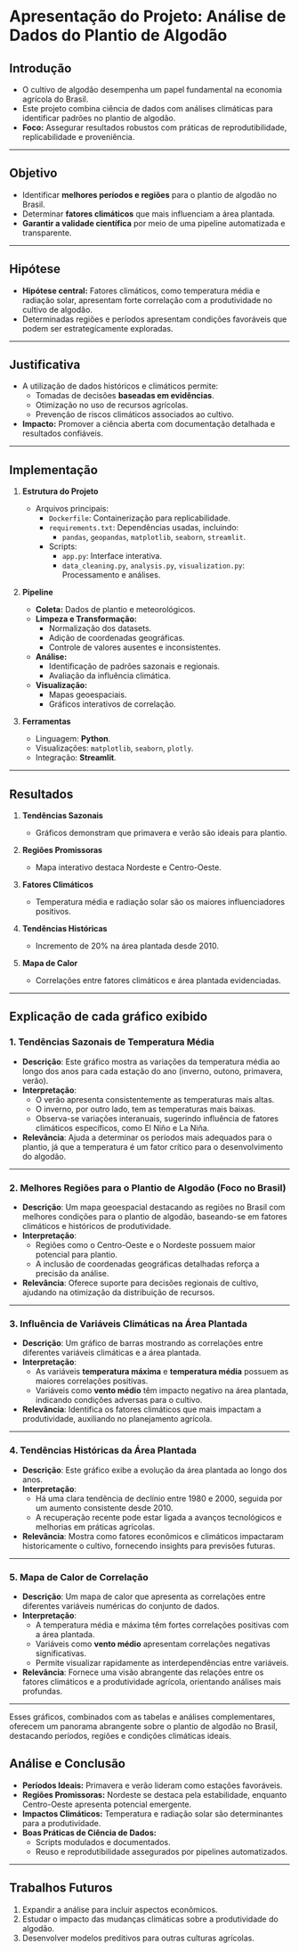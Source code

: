 # **Apresentação do Projeto: Análise de Dados do Plantio de Algodão**

## **Introdução**

- O cultivo de algodão desempenha um papel fundamental na economia agrícola do Brasil.
- Este projeto combina ciência de dados com análises climáticas para identificar padrões no plantio de algodão.
- **Foco:** Assegurar resultados robustos com práticas de reprodutibilidade, replicabilidade e proveniência.

---

## **Objetivo**

- Identificar **melhores períodos e regiões** para o plantio de algodão no Brasil.
- Determinar **fatores climáticos** que mais influenciam a área plantada.
- **Garantir a validade científica** por meio de uma pipeline automatizada e transparente.

---

## **Hipótese**

- **Hipótese central:** Fatores climáticos, como temperatura média e radiação solar, apresentam forte correlação com a produtividade no cultivo de algodão.
- Determinadas regiões e períodos apresentam condições favoráveis que podem ser estrategicamente exploradas.

---

## **Justificativa**

- A utilização de dados históricos e climáticos permite:
  - Tomadas de decisões **baseadas em evidências**.
  - Otimização no uso de recursos agrícolas.
  - Prevenção de riscos climáticos associados ao cultivo.
- **Impacto:** Promover a ciência aberta com documentação detalhada e resultados confiáveis.

---

## **Implementação**

1. **Estrutura do Projeto**
   - Arquivos principais:
     - `Dockerfile`: Containerização para replicabilidade.
     - `requirements.txt`: Dependências usadas, incluindo:
       - `pandas`, `geopandas`, `matplotlib`, `seaborn`, `streamlit`.
     - Scripts:
       - `app.py`: Interface interativa.
       - `data_cleaning.py`, `analysis.py`, `visualization.py`: Processamento e análises.

2. **Pipeline**
   - **Coleta:** Dados de plantio e meteorológicos.
   - **Limpeza e Transformação:**
     - Normalização dos datasets.
     - Adição de coordenadas geográficas.
     - Controle de valores ausentes e inconsistentes.
   - **Análise:**
     - Identificação de padrões sazonais e regionais.
     - Avaliação da influência climática.
   - **Visualização:**
     - Mapas geoespaciais.
     - Gráficos interativos de correlação.

3. **Ferramentas**
   - Linguagem: **Python**.
   - Visualizações: `matplotlib`, `seaborn`, `plotly`.
   - Integração: **Streamlit**.

---

## **Resultados**

1. **Tendências Sazonais**
   - Gráficos demonstram que primavera e verão são ideais para plantio.

2. **Regiões Promissoras**
   - Mapa interativo destaca Nordeste e Centro-Oeste.

3. **Fatores Climáticos**
   - Temperatura média e radiação solar são os maiores influenciadores positivos.

4. **Tendências Históricas**
   - Incremento de 20% na área plantada desde 2010.

5. **Mapa de Calor**
   - Correlações entre fatores climáticos e área plantada evidenciadas.

---

## Explicação de cada gráfico exibido

### 1. **Tendências Sazonais de Temperatura Média**

- **Descrição**: Este gráfico mostra as variações da temperatura média ao longo dos anos para cada estação do ano (inverno, outono, primavera, verão).
- **Interpretação**:
  - O verão apresenta consistentemente as temperaturas mais altas.
  - O inverno, por outro lado, tem as temperaturas mais baixas.
  - Observa-se variações interanuais, sugerindo influência de fatores climáticos específicos, como El Niño e La Niña.
- **Relevância**: Ajuda a determinar os períodos mais adequados para o plantio, já que a temperatura é um fator crítico para o desenvolvimento do algodão.

---

### 2. **Melhores Regiões para o Plantio de Algodão (Foco no Brasil)**

- **Descrição**: Um mapa geoespacial destacando as regiões no Brasil com melhores condições para o plantio de algodão, baseando-se em fatores climáticos e históricos de produtividade.
- **Interpretação**:
  - Regiões como o Centro-Oeste e o Nordeste possuem maior potencial para plantio.
  - A inclusão de coordenadas geográficas detalhadas reforça a precisão da análise.
- **Relevância**: Oferece suporte para decisões regionais de cultivo, ajudando na otimização da distribuição de recursos.

---

### 3. **Influência de Variáveis Climáticas na Área Plantada**

- **Descrição**: Um gráfico de barras mostrando as correlações entre diferentes variáveis climáticas e a área plantada.
- **Interpretação**:
  - As variáveis **temperatura máxima** e **temperatura média** possuem as maiores correlações positivas.
  - Variáveis como **vento médio** têm impacto negativo na área plantada, indicando condições adversas para o cultivo.
- **Relevância**: Identifica os fatores climáticos que mais impactam a produtividade, auxiliando no planejamento agrícola.

---

### 4. **Tendências Históricas da Área Plantada**

- **Descrição**: Este gráfico exibe a evolução da área plantada ao longo dos anos.
- **Interpretação**:
  - Há uma clara tendência de declínio entre 1980 e 2000, seguida por um aumento consistente desde 2010.
  - A recuperação recente pode estar ligada a avanços tecnológicos e melhorias em práticas agrícolas.
- **Relevância**: Mostra como fatores econômicos e climáticos impactaram historicamente o cultivo, fornecendo insights para previsões futuras.

---

### 5. **Mapa de Calor de Correlação**

- **Descrição**: Um mapa de calor que apresenta as correlações entre diferentes variáveis numéricas do conjunto de dados.
- **Interpretação**:
  - A temperatura média e máxima têm fortes correlações positivas com a área plantada.
  - Variáveis como **vento médio** apresentam correlações negativas significativas.
  - Permite visualizar rapidamente as interdependências entre variáveis.
- **Relevância**: Fornece uma visão abrangente das relações entre os fatores climáticos e a produtividade agrícola, orientando análises mais profundas.

---

Esses gráficos, combinados com as tabelas e análises complementares, oferecem um panorama abrangente sobre o plantio de algodão no Brasil, destacando períodos, regiões e condições climáticas ideais.

## **Análise e Conclusão**

- **Períodos Ideais:** Primavera e verão lideram como estações favoráveis.
- **Regiões Promissoras:** Nordeste se destaca pela estabilidade, enquanto Centro-Oeste apresenta potencial emergente.
- **Impactos Climáticos:** Temperatura e radiação solar são determinantes para a produtividade.
- **Boas Práticas de Ciência de Dados:**
  - Scripts modulados e documentados.
  - Reuso e reprodutibilidade assegurados por pipelines automatizados.

---

## **Trabalhos Futuros**

1. Expandir a análise para incluir aspectos econômicos.
2. Estudar o impacto das mudanças climáticas sobre a produtividade do algodão.
3. Desenvolver modelos preditivos para outras culturas agrícolas.
